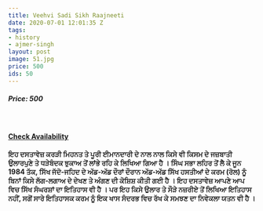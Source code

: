 ```yaml
---
title: Veehvi Sadi Sikh Raajneeti
date: 2020-07-01 12:01:35 Z
tags:
- history
- ajmer-singh
layout: post
image: 51.jpg
price: 500
ids: 50
---
```


<h5>Price: 500</h5><br>

<h4><a class="add-cart cart1" href="{{ site.baseurl }}/books#50"><b>Check Availability</b></a></h4>

<strong>ਇਹ ਦਸਤਾਵੇਜ਼ ਕਰੜੀ ਮਿਹਨਤ ਤੇ ਪੂਰੀ ਈਮਾਨਦਾਰੀ ਦੇ ਨਾਲ ਨਾਲ ਕਿਸੇ ਵੀ ਕਿਸਮ ਦੇ ਜਜ਼ਬਾਤੀ ਉਲਾਰਪੁਣੇ ਤੇ ਧੜੇਬੰਦਕ ਝੁਕਾਅ ਤੋਂ ਲਾਂਭੇ ਰਹਿ ਕੇ ਲਿਖਿਆ ਗਿਆ ਹੈ । ਸਿੰਘ ਸਭਾ ਲਹਿਰ ਤੋਂ ਲੈ ਕੇ ਜੂਨ 1984 ਤੱਕ, ਸਿੱਖ ਜੱਦੋ-ਜਹਿਦ ਦੇ ਅੱਡ-ਅੱਡ ਦੌਰਾਂ ਦੌਰਾਨ ਅੱਡ-ਅੱਡ ਸਿੱਖ ਹਸਤੀਆਂ ਦੇ ਕਰਮ (ਰੋਲ) ਨੂੰ ਬਿਨਾਂ ਕਿਸੇ ਲੱਗ-ਲਗਾਅ ਦੇ ਦੇਖਣ ਤੇ ਅੰਗਣ ਦੀ ਕੋਸ਼ਿਸ਼ ਕੀਤੀ ਗਈ ਹੈ । ਇਹ ਦਸਤਾਵੇਜ਼ ਆਪਣੇ ਆਪ ਵਿਚ ਸਿੱਖ ਸੰਘਰਸ਼ਾਂ ਦਾ ਇਤਿਹਾਸ ਵੀ ਹੈ । ਪਰ ਇਹ ਕਿਸੇ ਉਲਾਰ ਤੇ ਸੌੜੇ ਨਜ਼ਰੀਏ ਤੋਂ ਲਿਖਿਆ ਇਤਿਹਾਸ ਨਹੀਂ, ਸਗੋਂ ਸਾਰੇ ਇਤਿਹਾਸਕ ਕਰਮ ਨੂੰ ਇਕ ਖਾਸ ਸੰਦਰਭ ਵਿਚ ਰੱਖ ਕੇ ਸਮਝਣ ਦਾ ਨਿਵੇਕਲਾ ਯਤਨ ਵੀ ਹੈ ।</strong>


<body>
 <script src="{{ site.baseurl }}/js/main.js"></script>
 </body>